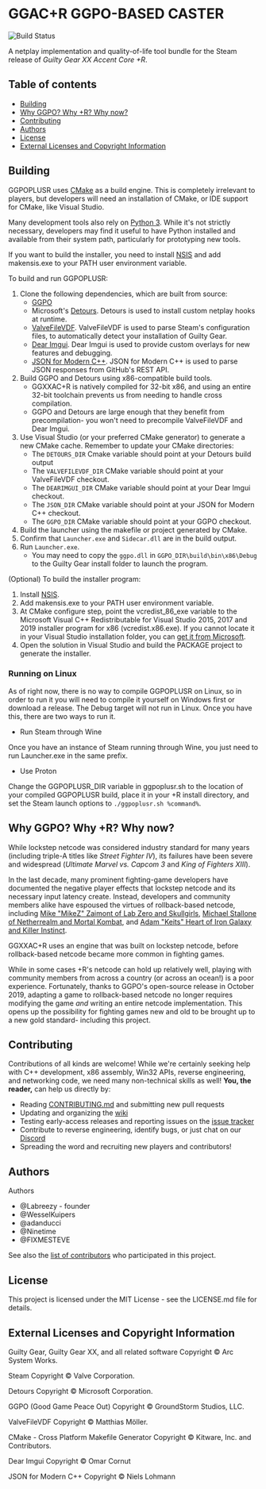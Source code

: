 ﻿# GGAC+R GGPO-BASED CASTER

![Build Status](https://github.com/adanducci/GGPOPLUSR/workflows/build/badge.svg)

A netplay implementation and quality-of-life tool bundle for the Steam release
of _Guilty Gear XX Accent Core +R_.

## Table of contents
  * [Building](#building)
  * [Why GGPO? Why +R? Why now?](#why-ggpo-why-r-why-now)
  * [Contributing](#contributing)
  * [Authors](#authors)
  * [License](#license)
  * [External Licenses and Copyright Information](#external-licenses-and-copyright-information)

## Building

GGPOPLUSR uses [CMake](https://cmake.org/) as a build engine. This is
completely irrelevant to players, but developers will need an installation
of CMake, or IDE support for CMake, like Visual Studio.

Many development tools also rely on [Python 3](https://www.python.org/).
While it's not strictly necessary, developers may find it useful to have
Python installed and available from their system path, particularly for
prototyping new tools.

If you want to build the installer, you need to install [NSIS](https://nsis.sourceforge.io/) and add makensis.exe to your PATH user environment variable.

To build and run GGPOPLUSR:
1. Clone the following dependencies, which are built from source:
   * [GGPO](https://github.com/pond3r/ggpo)
   * Microsoft's [Detours](https://github.com/microsoft/Detours). Detours
     is used to install custom netplay hooks at runtime.
   * [ValveFileVDF](https://github.com/TinyTinni/ValveFileVDF). ValveFileVDF
     is used to parse Steam's configuration files, to automatically detect
     your installation of Guilty Gear.
   * [Dear Imgui](https://github.com/ocornut/imgui). Dear Imgui is used to
     provide custom overlays for new features and debugging. 
   * [JSON for Modern C++](https://github.com/nlohmann/json). JSON for Modern C++
     is used to parse JSON responses from GitHub's REST API.
2. Build GGPO and Detours using x86-compatible build tools.
   * GGXXAC+R is natively compiled for 32-bit x86, and using an entire 32-bit
     toolchain prevents us from needing to handle cross compilation.
   * GGPO and Detours are large enough that they benefit from precompilation-
     you won't need to precompile ValveFileVDF and Dear Imgui.
3. Use Visual Studio (or your preferred CMake generator) to generate a new
   CMake cache. Remember to update your CMake directories:
   * The `DETOURS_DIR` Cmake variable should point at your Detours build output
   * The `VALVEFILEVDF_DIR` CMake variable should point at your ValveFileVDF checkout.
   * The `DEARIMGUI_DIR` CMake variable should point at your Dear Imgui checkout.
   * The `JSON_DIR` CMake variable should point at your JSON for Modern C++ checkout.
   * The `GGPO_DIR` CMake variable should point at your GGPO checkout.
4. Build the launcher using the makefile or project generated by CMake.
5. Confirm that `Launcher.exe` and `Sidecar.dll` are in the build output.
6. Run `Launcher.exe`.
   * You may need to copy the `ggpo.dll` in `GGPO_DIR\build\bin\x86\Debug` to the Guilty Gear install folder to launch the program.

(Optional) To build the installer program:
1. Install [NSIS](https://nsis.sourceforge.io/).
2. Add makensis.exe to your PATH user environment variable.
3. At CMake configure step, point the vcredist_86_exe variable to the Microsoft Visual C++ Redistributable for Visual Studio 2015, 2017 and 2019 installer program for x86 (vcredist.x86.exe). If you cannot locate it in your Visual Studio installation folder, you can [get it from Microsoft](https://support.microsoft.com/help/2977003/the-latest-supported-visual-c-downloads).
4. Open the solution in Visual Studio and build the PACKAGE project to generate the installer.

### Running on Linux
As of right now, there is no way to compile GGPOPLUSR on Linux, so in order to run it you will need to compile it yourself on Windows first or download a release. The Debug target will not run in Linux.
Once you have this, there are two ways to  run it.

 * Run Steam through Wine

Once you have an instance of Steam running through Wine, you just need to run Launcher.exe in the same prefix.

 * Use Proton

Change the GGPOPLUSR_DIR variable in ggpoplusr.sh to the location of your compiled GGPOPLUSR build, place it in your +R install directory, and set the Steam launch options to `./ggpoplusr.sh %command%`.

## Why GGPO? Why +R? Why now?
While lockstep netcode was considered industry standard for many years
(including triple-A titles like _Street Fighter IV_), its failures have
been severe and widespread (_Ultimate Marvel vs. Capcom 3_ and _King of
Fighters XIII_).

In the last decade, many prominent fighting-game developers have documented
the negative player effects that lockstep netcode and its necessary input
latency create. Instead, developers and community members alike have
espoused the virtues of rollback-based netcode, including
[Mike "MikeZ" Zaimont of Lab Zero and Skullgirls](https://mikezsez.blogspot.com/2019/11/lets-talk-about-rollbacks.html),
[Michael Stallone of Netherrealm and Mortal Kombat](https://youtu.be/7jb0FOcImdg),
and [Adam "Keits" Heart of Iron Galaxy and Killer Instinct](https://twitter.com/thekeits/status/1143897723848003584?lang=en).

GGXXAC+R uses an engine that was built on lockstep netcode, before
rollback-based netcode became more common in fighting games.

While in some cases +R's netcode can hold up relatively well, playing with
community members from across a country (or across an ocean!) is a
poor experience. Fortunately, thanks to GGPO's open-source release in October
2019, adapting a game to rollback-based netcode no longer requires modifying
the game _and_ writing an entire netcode implementation. This opens up the
possibility for fighting games new and old to be brought up to a new gold
standard- including this project.

## Contributing

Contributions of all kinds are welcome! While we're certainly seeking help
with C++ development, x86 assembly, Win32 APIs, reverse engineering, and
networking code, we need many non-technical skills as well! **You, the reader,**
can help us directly by:

* Reading [CONTRIBUTING.md](https://github.com/adanducci/GGPOPLUSR/blob/master/CONTRIBUTING.md)
  and submitting new pull requests
* Updating and organizing the [wiki](https://github.com/adanducci/GGPOPLUSR/wiki)
* Testing early-access releases and reporting issues on the
  [issue tracker](https://github.com/adanducci/GGPOPLUSR/issues/new)
* Contribute to reverse engineering, identify bugs, or just chat on our
  [Discord](https://discord.gg/CgvvgDU)
* Spreading the word and recruiting new players and contributors!

## Authors

Authors

* @Labreezy - founder
* @WesselKuipers
* @adanducci
* @Ninetime
* @FIXMESTEVE

See also the [list of contributors](https://github.com/adanducci/GGPOPLUSR/contributors)
who participated in this project.

## License

This project is licensed under the MIT License - see the LICENSE.md file for details.

## External Licenses and Copyright Information

Guilty Gear, Guilty Gear XX, and all related software
Copyright © Arc System Works.

Steam
Copyright © Valve Corporation.

Detours
Copyright © Microsoft Corporation.

GGPO (Good Game Peace Out)
Copyright © GroundStorm Studios, LLC.

ValveFileVDF
Copyright © Matthias Möller.

CMake - Cross Platform Makefile Generator
Copyright © Kitware, Inc. and Contributors.

Dear Imgui
Copyright © Omar Cornut

JSON for Modern C++
Copyright © Niels Lohmann
